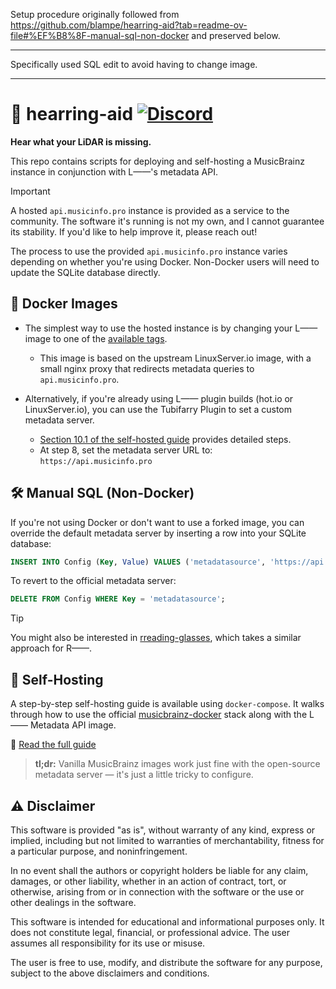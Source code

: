 Setup procedure originally followed from https://github.com/blampe/hearring-aid?tab=readme-ov-file#%EF%B8%8F-manual-sql-non-docker and preserved below.

---

Specifically used SQL edit to avoid having to change image.

---

# 🦻 hearring-aid [![Discord](https://img.shields.io/discord/1367649771237675078?label=Discord)](https://discord.gg/Xykjv87yYs)

**Hear what your LiDAR is missing.**

This repo contains scripts for deploying and self-hosting a MusicBrainz instance in conjunction with L——'s metadata API.

> [!IMPORTANT]
> A hosted `api.musicinfo.pro` instance is provided as a service to the community. The software it's running is not my own, and I cannot guarantee its stability. If you'd like to help improve it, please reach out!

The process to use the provided `api.musicinfo.pro` instance varies depending on whether you're using Docker. Non-Docker users will need to update the SQLite database directly.

## 🚀 Docker Images

- The simplest way to use the hosted instance is by changing your L—— image to one of the [available tags](https://hub.docker.com/r/blampe/lidarr/tags).
  - This image is based on the upstream LinuxServer.io image, with a small nginx proxy that redirects metadata queries to `api.musicinfo.pro`.

- Alternatively, if you're already using L—— plugin builds (hot.io or LinuxServer.io), you can use the Tubifarry Plugin to set a custom metadata server.
  - [Section 10.1 of the self-hosted guide](https://github.com/blampe/hearring-aid/blob/main/docs/self-hosted-mirror-setup.md#101-configure-tubifarry-plugin-in-lidarr) provides detailed steps.
  - At step 8, set the metadata server URL to: `https://api.musicinfo.pro`

## 🛠️ Manual SQL (Non-Docker)

If you're not using Docker or don't want to use a forked image, you can override the default metadata server by inserting a row into your SQLite database:

```sql
INSERT INTO Config (Key, Value) VALUES ('metadatasource', 'https://api.musicinfo.pro/api/v0.4/');
```

To revert to the official metadata server:

```sql
DELETE FROM Config WHERE Key = 'metadatasource';
```

> [!TIP]
> You might also be interested in [rreading-glasses](https://github.com/blampe/rreading-glasses), which takes a similar approach for R——.

## 🧱 Self-Hosting

A step-by-step self-hosting guide is available using `docker-compose`. It walks through how to use the official [musicbrainz-docker](https://github.com/metabrainz/musicbrainz-docker) stack along with the L—— Metadata API image.

📖 [Read the full guide](https://github.com/blampe/hearring-aid/blob/main/docs/self-hosted-mirror-setup.md#101-configure-tubifarry-plugin-in-lidarr)

> **tl;dr:** Vanilla MusicBrainz images work just fine with the open-source metadata server — it's just a little tricky to configure.

## ⚠️ Disclaimer

This software is provided "as is", without warranty of any kind, express or implied, including but not limited to warranties of merchantability, fitness for a particular purpose, and noninfringement.

In no event shall the authors or copyright holders be liable for any claim, damages, or other liability, whether in an action of contract, tort, or otherwise, arising from or in connection with the software or the use or other dealings in the software.

This software is intended for educational and informational purposes only. It does not constitute legal, financial, or professional advice. The user assumes all responsibility for its use or misuse.

The user is free to use, modify, and distribute the software for any purpose, subject to the above disclaimers and conditions.